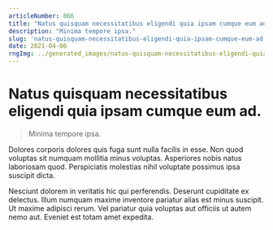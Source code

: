 ```yaml
---
articleNumber: 866
title: "Natus quisquam necessitatibus eligendi quia ipsam cumque eum ad."
description: "Minima tempore ipsa."
slug: 'natus-quisquam-necessitatibus-eligendi-quia-ipsam-cumque-eum-ad.'
date: 2021-04-06
rngImg: ../generated_images/natus-quisquam-necessitatibus-eligendi-quia-ipsam-cumque-eum-ad..jpg
---
```


# Natus quisquam necessitatibus eligendi quia ipsam cumque eum ad.

> Minima tempore ipsa.

Dolores corporis dolores quis fuga sunt nulla facilis in esse. Non quod voluptas sit numquam mollitia minus voluptas. Asperiores nobis natus laboriosam quod. Perspiciatis molestias nihil voluptate possimus ipsa suscipit dicta.
 Nesciunt dolorem in veritatis hic qui perferendis. Deserunt cupiditate ex delectus. Illum numquam maxime inventore pariatur alias est minus suscipit. Ut maxime adipisci rerum. Vel pariatur quia voluptas aut officiis ut autem nemo aut. Eveniet est totam amet expedita.
